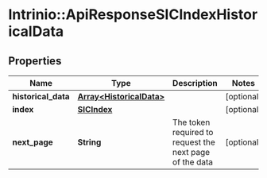 # Intrinio::ApiResponseSICIndexHistoricalData

## Properties
Name | Type | Description | Notes
------------ | ------------- | ------------- | -------------
**historical_data** | [**Array&lt;HistoricalData&gt;**](HistoricalData.md) |  | [optional] 
**index** | [**SICIndex**](SICIndex.md) |  | [optional] 
**next_page** | **String** | The token required to request the next page of the data | [optional] 


